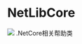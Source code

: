 # NetLibCore
[<img src="https://fengrui358.visualstudio.com/_apis/public/build/definitions/59005c7d-7393-46b7-87ce-9fa7acc16927/4/badge">](https://fengrui358.visualstudio.com/_apis/public/build/definitions/59005c7d-7393-46b7-87ce-9fa7acc16927/4/badge)
.NetCore相关帮助类

